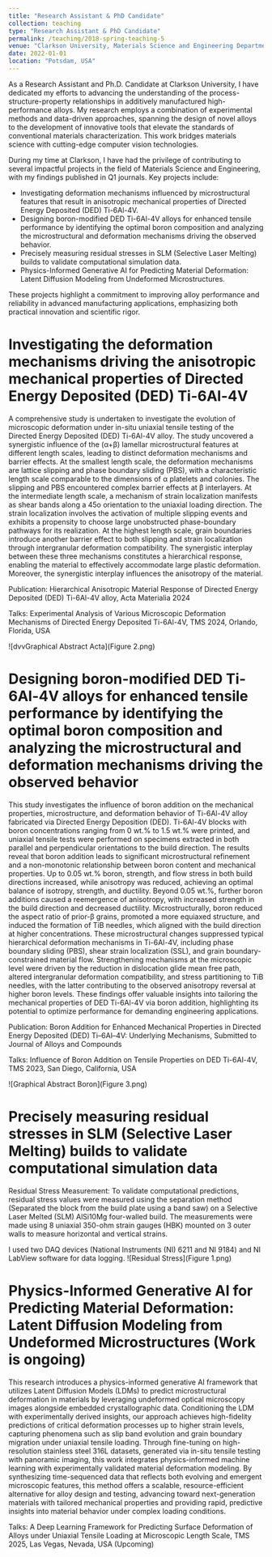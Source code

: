 ```yaml
---
title: "Research Assistant & PhD Candidate"
collection: teaching
type: "Research Assistant & PhD Candidate"
permalink: /teaching/2018-spring-teaching-5
venue: "Clarkson University, Materials Science and Engineering Department"
date: 2022-01-01
location: "Potsdam, USA"
---
```


As a Research Assistant and Ph.D. Candidate at Clarkson University, I have dedicated my efforts to advancing the understanding of the process-structure-property relationships in additively manufactured high-performance alloys. My research employs a combination of experimental methods and data-driven approaches, spanning the design of novel alloys to the development of innovative tools that elevate the standards of conventional materials characterization. This work bridges materials science with cutting-edge computer vision technologies.

During my time at Clarkson, I have had the privilege of contributing to several impactful projects in the field of Materials Science and Engineering, with my findings published in Q1 journals. Key projects include:

 - Investigating deformation mechanisms influenced by microstructural features that result in anisotropic mechanical properties of Directed Energy Deposited (DED) Ti-6Al-4V.
 - Designing boron-modified DED Ti-6Al-4V alloys for enhanced tensile performance by identifying the optimal boron composition and analyzing the microstructural and deformation mechanisms driving the observed behavior.
 - Precisely measuring residual stresses in SLM (Selective Laser Melting) builds to validate computational simulation data.
 - Physics-Informed Generative AI for Predicting Material Deformation: Latent Diffusion Modeling from Undeformed Microstructures.
 
These projects highlight a commitment to improving alloy performance and reliability in advanced manufacturing applications, emphasizing both practical innovation and scientific rigor.

Investigating the deformation mechanisms driving the anisotropic mechanical properties of Directed Energy Deposited (DED) Ti-6Al-4V
======
A comprehensive study is undertaken to investigate the evolution of microscopic deformation under in-situ uniaxial tensile testing of the Directed Energy Deposited (DED) Ti-6Al-4V alloy. The study uncovered a synergistic influence of the (α+β) lamellar microstructural features at different length scales, leading to distinct deformation mechanisms and barrier effects. At the smallest length scale, the deformation mechanisms are lattice slipping and phase boundary sliding (PBS), with a characteristic length scale comparable to the dimensions of α platelets and colonies. The slipping and PBS encountered complex barrier effects at β interlayers. At the intermediate length scale, a mechanism of strain localization manifests as shear bands along a 45o orientation to the uniaxial loading direction. The strain localization involves the activation of multiple slipping events and exhibits a propensity to choose large unobstructed phase-boundary pathways for its realization. At the highest length scale, grain boundaries introduce another barrier effect to both slipping and strain localization through intergranular deformation compatibility. The synergistic interplay between these three mechanisms constitutes a hierarchical response, enabling the material to effectively accommodate large plastic deformation. Moreover, the synergistic interplay influences the anisotropy of the material.

Publication: Hierarchical Anisotropic Material Response of Directed Energy Deposited (DED) Ti-6Al-4V alloy, Acta Materialia 2024

Talks: Experimental Analysis of Various Microscopic Deformation Mechanisms of Directed Energy Deposited Ti-6Al-4V, TMS 2024, Orlando, Florida, USA

![dvvGraphical Abstract Acta](Figure 2.png)

Designing boron-modified DED Ti-6Al-4V alloys for enhanced tensile performance by identifying the optimal boron composition and analyzing the microstructural and deformation mechanisms driving the observed behavior
======
This study investigates the influence of boron addition on the mechanical properties, microstructure, and deformation behavior of Ti-6Al-4V alloy fabricated via Directed Energy Deposition (DED). Ti-6Al-4V blocks with boron concentrations ranging from 0 wt.% to 1.5 wt.% were printed, and uniaxial tensile tests were performed on specimens extracted in both parallel and perpendicular orientations to the build direction. The results reveal that boron addition leads to significant microstructural refinement and a non-monotonic relationship between boron content and mechanical properties. Up to 0.05 wt.% boron, strength, and flow stress in both build directions increased, while anisotropy was reduced, achieving an optimal balance of isotropy, strength, and ductility. Beyond 0.05 wt.%, further boron additions caused a reemergence of anisotropy, with increased strength in the build direction and decreased ductility. Microstructurally, boron reduced the aspect ratio of prior-β grains, promoted a more equiaxed structure, and induced the formation of TiB needles, which aligned with the build direction at higher concentrations. These microstructural changes suppressed typical hierarchical deformation mechanisms in Ti-6Al-4V, including phase boundary sliding (PBS), shear strain localization (SSL), and grain boundary-constrained material flow. Strengthening mechanisms at the microscopic level were driven by the reduction in dislocation glide mean free path, altered intergranular deformation compatibility, and stress partitioning to TiB needles, with the latter contributing to the observed anisotropy reversal at higher boron levels. These findings offer valuable insights into tailoring the mechanical properties of DED Ti-6Al-4V via boron addition, highlighting its potential to optimize performance for demanding engineering applications.

Publication: Boron Addition for Enhanced Mechanical Properties in Directed Energy Deposited (DED) Ti–6Al–4V: Underlying Mechanisms, Submitted to Journal of Alloys and Compounds

Talks: Influence of Boron Addition on Tensile Properties on DED Ti-6Al-4V, TMS 2023, San Diego, California, USA

![Graphical Abstract Boron](Figure 3.png)

Precisely measuring residual stresses in SLM (Selective Laser Melting) builds to validate computational simulation data
======

Residual Stress Measurement: To validate computational predictions, residual stress values were measured using the separation method (Separated the block from the build plate using a band saw) on a Selective Laser Melted (SLM) AlSi10Mg four-walled build. The measurements were made using 8 uniaxial 350-ohm strain gauges (HBK) mounted on 3 outer walls to measure horizontal and vertical strains.

I used two DAQ devices (National Instruments (NI) 6211 and NI 9184) and NI LabView software for data logging.
![Residual Stress](Figure 1.png)


Physics-Informed Generative AI for Predicting Material Deformation: Latent Diffusion Modeling from Undeformed Microstructures (Work is ongoing)
======
This research introduces a physics-informed generative AI framework that utilizes Latent Diffusion Models (LDMs) to predict microstructural deformation in materials by leveraging undeformed optical microscopy images alongside embedded crystallographic data. Conditioning the LDM with experimentally derived insights, our approach achieves high-fidelity predictions of critical deformation processes up to higher strain levels, capturing phenomena such as slip band evolution and grain boundary migration under uniaxial tensile loading. Through fine-tuning on high-resolution stainless steel 316L datasets, generated via in-situ tensile testing with panoramic imaging, this work integrates physics-informed machine learning with experimentally validated material deformation modeling. By synthesizing time-sequenced data that reflects both evolving and emergent microscopic features, this method offers a scalable, resource-efficient alternative for alloy design and testing, advancing toward next-generation materials with tailored mechanical properties and providing rapid, predictive insights into material behavior under complex loading conditions.

Talks: A Deep Learning Framework for Predicting Surface Deformation of Alloys under Uniaxial Tensile Loading at Microscopic Length Scale, TMS 2025, Las Vegas, Nevada, USA (Upcoming)
